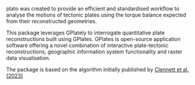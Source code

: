 plato was created to provide an efficient and standardised workflow to analyse the motions of tectonic plates using the torque balance expected from their reconstructed geometries.

This package leverages GPlately to interrogate quantitative plate reconstructions built using GPlates. GPlates is open-source application software offering a novel combination of interactive plate-tectonic reconstructions, geographic information system functionality and raster data visualisation.

The package is based on the algorithm initially published by [Clennett et al. (2023)](https://www.nature.com/articles/s41598-023-37117-w)

